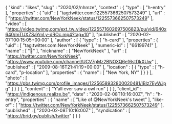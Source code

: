 {
  "kind" : "likes",
  "slug" : "2020/02/nhmze",
  "context" : {
    "type" : [ "h-entry" ],
    "properties" : {
      "uid" : [ "tag:twitter.com:1225573662507573249" ],
      "url" : [ "https://twitter.com/NewYorkNeek/status/1225573662507573249" ],
      "video" : [ "https://video.twimg.com/ext_tw_video/1225571602697506823/pu/vid/640x640/mTUXZSaYmLy-dROc.mp4?tag=10" ],
      "published" : [ "2020-02-07T00:15:05+00:00" ],
      "author" : [ {
        "type" : [ "h-card" ],
        "properties" : {
          "uid" : [ "tag:twitter.com:NewYorkNeek" ],
          "numeric-id" : [ "66199741" ],
          "name" : [ "🏁" ],
          "nickname" : [ "NewYorkNeek" ],
          "url" : [ "https://twitter.com/NewYorkNeek", "https://www.youtube.com/channel/UCV7pMz2BNOXQ6ef6stDkXUw" ],
          "published" : [ "2009-08-16T21:41:19+00:00" ],
          "location" : [ {
            "type" : [ "h-card", "p-location" ],
            "properties" : {
              "name" : [ "New York, NY" ]
            }
          } ],
          "photo" : [ "https://pbs.twimg.com/profile_images/1225658932800020481/lBlz7EyW.jpg" ]
        }
      } ],
      "content" : [ "Y’all ever saw a owl run" ]
    }
  },
  "client_id" : "https://indigenous.realize.be",
  "date" : "2020-02-08T10:16:00Z",
  "h" : "h-entry",
  "properties" : {
    "name" : [ "Like of @NewYorkNeek's tweet" ],
    "like-of" : [ "https://twitter.com/NewYorkNeek/status/1225573662507573249" ],
    "published" : [ "2020-02-08T10:16:00Z" ],
    "syndication" : [ "https://brid.gy/publish/twitter" ]
  }
}
